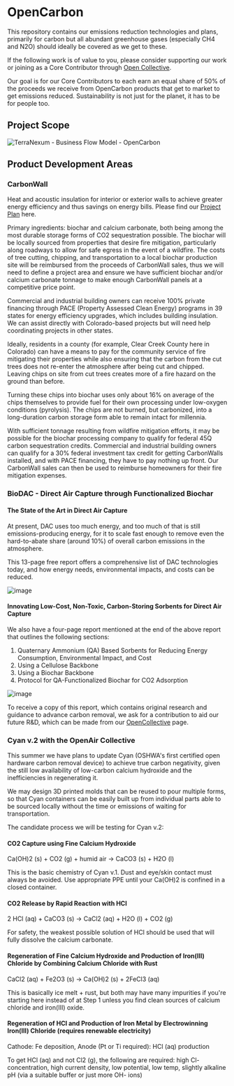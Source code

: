 # OpenCarbon
This repository contains our emissions reduction technologies and plans, primarily for carbon but all abundant greenhouse gases (especially CH4 and N2O) should ideally be covered as we get to these.

If the following work is of value to you, please consider supporting our work or joining as a Core Contributor through [Open Collective](https://opencollective.com/terranexum/projects/opencarbon). 

Our goal is for our Core Contributors to each earn an equal share of 50% of the proceeds we receive from OpenCarbon products that get to market to get emissions reduced. Sustainability is not just for the planet, it has to be for people too.

## Project Scope
![TerraNexum - Business Flow Model - OpenCarbon](https://github.com/terranexum/OpenCarbon/assets/20586685/f5bca265-7dc6-47f6-8599-8b5e5cd91e10)

## Product Development Areas

### CarbonWall
Heat and acoustic insulation for interior or exterior walls to achieve greater energy efficiency and thus savings on energy bills. Please find our [Project Plan](https://github.com/terranexum/OpenCarbon/blob/main/Project_Plan.md) here.

Primary ingredients: biochar and calcium carbonate, both being among the most durable storage forms of CO2 sequestration possible. The biochar will be locally sourced from properties that desire fire mitigation, particularly along roadways to allow for safe egress in the event of a wildfire. The costs of tree cutting, chipping, and transportation to a local biochar production site will be reimbursed from the proceeds of CarbonWall sales, thus we will need to define a project area and ensure we have sufficient biochar and/or calcium carbonate tonnage to make enough CarbonWall panels at a competitive price point.

Commercial and industrial building owners can receive 100% private financing through PACE (Property Assessed Clean Energy) programs in 39 states for energy efficiency upgrades, which includes building insulation. We can assist directly with Colorado-based projects but will need help coordinating projects in other states.

Ideally, residents in a county (for example, Clear Creek County here in Colorado) can have a means to pay for the community service of fire mitigating their properties while also ensuring that the carbon from the cut trees does not re-enter the atmosphere after being cut and chipped. Leaving chips on site from cut trees creates more of a fire hazard on the ground than before. 

Turning these chips into biochar uses only about 16% on average of the chips themselves to provide fuel for their own processing under low-oxygen conditions (pyrolysis). The chips are not burned, but carbonized, into a long-duration carbon storage form able to remain intact for millennia.

With sufficient tonnage resulting from wildfire mitigation efforts, it may be possible for the biochar processing company to qualify for federal 45Q carbon sequestration credits. Commercial and industrial building owners can qualify for a 30% federal investment tax credit for getting CarbonWalls installed, and with PACE financing, they have to pay nothing up front. Our CarbonWall sales can then be used to reimburse homeowners for their fire mitigation expenses. 

### BioDAC - Direct Air Capture through Functionalized Biochar

#### The State of the Art in Direct Air Capture

At present, DAC uses too much energy, and too much of that is still emissions-producing energy, for it to scale fast enough to remove even the hard-to-abate share (around 10%) of overall carbon emissions in the atmosphere.

This 13-page free report offers a comprehensive list of DAC technologies today, and how energy needs, environmental impacts, and costs can be reduced.

![image](https://user-images.githubusercontent.com/20586685/236316628-0079cb8d-8b85-47cd-ba65-95291c1f780d.png)

#### Innovating Low-Cost, Non-Toxic, Carbon-Storing Sorbents for Direct Air Capture

We also have a four-page report mentioned at the end of the above report that outlines the following sections:

1. Quaternary Ammonium (QA) Based Sorbents for Reducing Energy Consumption, Environmental Impact, and Cost
2. Using a Cellulose Backbone
3. Using a Biochar Backbone
4. Protocol for QA-Functionalized Biochar for CO2 Adsorption

![image](https://user-images.githubusercontent.com/20586685/236316734-61be3bbc-fe98-425b-bca7-7fbd345a08b7.png)

To receive a copy of this report, which contains original research and guidance to advance carbon removal, we ask for a contribution to aid our future R&D, which can be made from our [OpenCollective](https://opencollective.com/terranexum/projects/opencarbon) page.

### Cyan v.2 with the OpenAir Collective

This summer we have plans to update Cyan (OSHWA's first certified open hardware carbon removal device) to achieve true carbon negativity, given the still low availability of low-carbon calcium hydroxide and the inefficiencies in regenerating it. 

We may design 3D printed molds that can be reused to pour multiple forms, so that Cyan containers can be easily built up from individual parts able to be sourced locally without the time or emissions of waiting for transportation.

The candidate process we will be testing for Cyan v.2:

#### CO2 Capture using Fine Calcium Hydroxide
Ca(OH)2 (s) + CO2 (g) + humid air → CaCO3 (s) + H2O (l)

This is the basic chemistry of Cyan v.1. Dust and eye/skin contact must always be avoided. Use appropriate PPE until  your Ca(OH)2 is confined in a closed container.

#### CO2 Release by Rapid Reaction with HCl
2 HCl (aq) + CaCO3 (s) → CaCl2 (aq) + H2O (l) + CO2 (g)

For safety, the weakest possible solution of HCl should be used that will fully dissolve the calcium carbonate.

#### Regeneration of Fine Calcium Hydroxide and Production of Iron(III) Chloride by Combining Calcium Chloride with Rust
CaCl2 (aq) + Fe2O3 (s) → Ca(OH)2 (s) + 2FeCl3 (aq)

This is basically ice melt + rust, but both may have many impurities if you're starting here instead of at Step 1 unless you find clean sources of calcium chloride and iron(III) oxide.

#### Regeneration of HCl and Production of Iron Metal by Electrowinning Iron(III) Chloride (requires renewable electricity)
Cathode: Fe deposition, Anode (Pt or Ti required): HCl (aq) production

To get HCl (aq) and not Cl2 (g), the following are required: high Cl- concentration, high current density, low potential, low temp, slightly alkaline pH (via a suitable buffer or just more OH- ions)

